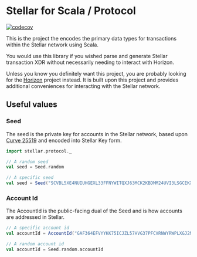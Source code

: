 # Stellar for Scala / Protocol

[![codecov](https://codecov.io/gh/Synesso/scala-stellar/branch/master/graph/badge.svg)](https://codecov.io/gh/Synesso/scala-stellar)

This is the project the encodes the primary data types for transactions within the Stellar network using Scala.

You would use this library if you wished parse and generate Stellar transaction XDR without necessarily needing to
interact with Horizon.

Unless you know you definitely want this project, you are probably looking for the [Horizon](../horizon/) project instead.
It is built upon this project and provides additional conveniences for interacting with the Stellar network.

## Useful values

### Seed

The seed is the private key for accounts in the Stellar network, based upon [Curve 25519](https://en.wikipedia.org/wiki/Curve25519)
and encoded into Stellar Key form.

```scala
import stellar.protocol._

// A random seed
val seed = Seed.random

// A specific seed
val seed = Seed("SCVBL5XE4NUIUHGEXL33FFNYWITQXJ63MCK2KBDMM24UVI3LSGCEKXYA")
```

### Account Id

The AccountId is the public-facing dual of the Seed and is how accounts are addressed in Stellar.

```scala
// A specific account id
val accountId = AccountId("GAF364EFVYYKK75ICJZL57HVG37PFCVRNWYRWPLXGJ2MYT622EQJ3RRR")

// A random account id
val accountId = Seed.random.accountId
```
